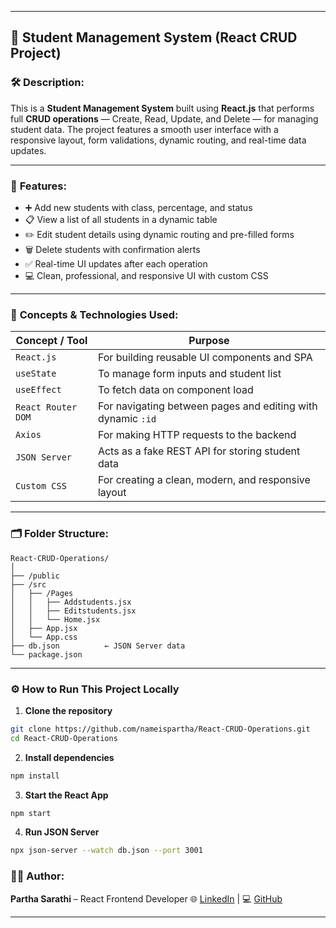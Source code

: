 

---

## 📘 **Student Management System (React CRUD Project)**

### 🛠️ Description:

This is a **Student Management System** built using **React.js** that performs full **CRUD operations** — Create, Read, Update, and Delete — for managing student data. The project features a smooth user interface with a responsive layout, form validations, dynamic routing, and real-time data updates.

---

### 🚀 **Features**:

* ➕ Add new students with class, percentage, and status
* 📋 View a list of all students in a dynamic table
* ✏️ Edit student details using dynamic routing and pre-filled forms
* 🗑️ Delete students with confirmation alerts
* ✅ Real-time UI updates after each operation
* 💻 Clean, professional, and responsive UI with custom CSS

---

### 🧠 **Concepts & Technologies Used**:

| Concept / Tool     | Purpose                                                     |
| ------------------ | ----------------------------------------------------------- |
| `React.js`         | For building reusable UI components and SPA                 |
| `useState`         | To manage form inputs and student list                      |
| `useEffect`        | To fetch data on component load                             |
| `React Router DOM` | For navigating between pages and editing with dynamic `:id` |
| `Axios`            | For making HTTP requests to the backend                     |
| `JSON Server`      | Acts as a fake REST API for storing student data            |
| `Custom CSS`       | For creating a clean, modern, and responsive layout         |

---

### 🗂️ **Folder Structure**:

```
React-CRUD-Operations/
│
├── /public
├── /src
│   ├── /Pages
│   │   ├── Addstudents.jsx
│   │   ├── Editstudents.jsx
│   │   └── Home.jsx
│   ├── App.jsx
│   └── App.css
├── db.json          ← JSON Server data
└── package.json
```

---

### ⚙️ **How to Run This Project Locally**

1. **Clone the repository**

```bash
git clone https://github.com/nameispartha/React-CRUD-Operations.git
cd React-CRUD-Operations
```

2. **Install dependencies**

```bash
npm install
```

3. **Start the React App**

```bash
npm start
```

4. **Run JSON Server**

```bash
npx json-server --watch db.json --port 3001
```


### 👨‍💻 **Author**:

**Partha Sarathi** – React Frontend Developer
🌐 [LinkedIn]( https://www.linkedin.com/in/parthasarathi-k-417102220/  ) | 💻 [GitHub](https://github.com/nameispartha)

---



